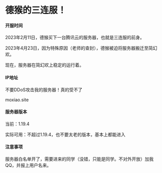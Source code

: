 # 德猴的三连服！

#### 开服时间

2023年2月11日，德猴买下一台腾讯云的服务器，也就是三连服的前身。

2023年4月23日，因为特殊原因（老师的查封），德猴被迫将服务器搬迁至简幻欢。

现在，服务器在简幻欢上稳定的运行着。

#### IP地址

不要DDoS攻击我的服务器！真的受不了

moxiao.site

#### 服务器版本

当前：1.19.4

实际可用：不超过1.19.4，也不要太老的版本，基本上都能进入

#### 注意事项

服务器白名单开了，需要进来的同学（没错，只能是同学。不对外开放）加我QQ，并报上用户名来。
